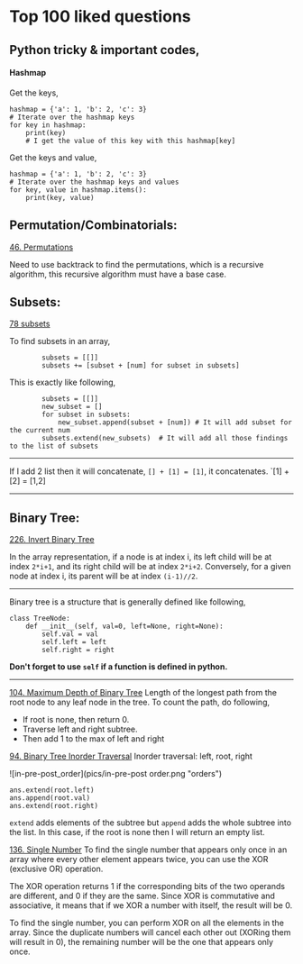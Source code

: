 # Top 100 liked questions

## Python tricky & important codes,

#### Hashmap
Get the keys,
```
hashmap = {'a': 1, 'b': 2, 'c': 3}
# Iterate over the hashmap keys
for key in hashmap:
    print(key)
    # I get the value of this key with this hashmap[key]
```
Get the keys and value,
```
hashmap = {'a': 1, 'b': 2, 'c': 3}
# Iterate over the hashmap keys and values
for key, value in hashmap.items():
    print(key, value)
```


## Permutation/Combinatorials:
[46. Permutations](https://leetcode.com/problems/permutations/description/)

Need to use backtrack to find the permutations, which is a recursive algorithm, this recursive algorithm must have a base case. 

## Subsets:
[78 subsets](https://leetcode.com/problems/subsets/)

To find subsets in an array,
```
		subsets = [[]]
		subsets += [subset + [num] for subset in subsets]
```
This is exactly like following,
```
		subsets = [[]]
		new_subset = []
		for subset in subsets:
			new_subset.append(subset + [num]) # It will add subset for the current num
		subsets.extend(new_subsets)  # It will add all those findings to the list of subsets 
```
***
If I add 2 list then it will concatenate,
	`[] + [1] = [1]`, it concatenates.
	`[1] + [2] = [1,2]
***


## Binary Tree: 
[226. Invert Binary Tree](https://leetcode.com/problems/invert-binary-tree/)

In the array representation, if a node is at index i, 
	its left child will be at index `2*i+1`, and 
	its right child will be at index `2*i+2`. 
	Conversely, for a given node at index i, its parent will be at index `(i-1)//2`.

---
Binary tree is a structure that is generally defined like following,
```
class TreeNode:
    def __init__(self, val=0, left=None, right=None):
        self.val = val
        self.left = left
        self.right = right
```
**Don't forget to use `self` if a function is defined in python.**

---

[104. Maximum Depth of Binary Tree](https://leetcode.com/problems/maximum-depth-of-binary-tree/)
Length of the longest path from the root node to any leaf node in the tree. 
To count the path, do following,
* If root is none, then return 0. 
* Traverse left and right subtree.
* Then add 1 to the max of left and right

[94. Binary Tree Inorder Traversal](https://leetcode.com/problems/binary-tree-inorder-traversal/description/)
Inorder traversal: left, root, right

![in-pre-post_order](pics/in-pre-post order.png "orders")

```
ans.extend(root.left)
ans.append(root.val)
ans.extend(root.right)
```
`extend` adds elements of the subtree but `append` adds the whole subtree into the list. In this case, if the root is none then I will return an empty list. 


[136. Single Number](https://leetcode.com/problems/single-number/description/)
To find the single number that appears only once in an array where every other element appears twice, you can use the XOR (exclusive OR) operation.

The XOR operation returns 1 if the corresponding bits of the two operands are different, and 0 if they are the same. Since XOR is commutative and associative, it means that if we XOR a number with itself, the result will be 0.

To find the single number, you can perform XOR on all the elements in the array. Since the duplicate numbers will cancel each other out (XORing them will result in 0), the remaining number will be the one that appears only once.


